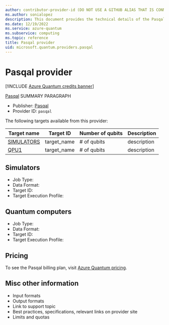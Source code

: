 ```yaml
---
author: contributor-provider-id (DO NOT USE A GITHUB ALIAS THAT IS CONNECTED TO AN MS ACCOUNT IN THE PUBLIC REPO - PRMERGER WILL CLOSE THE PR AUTOMATICALLY)
ms.author: sonialopez
description: This document provides the technical details of the Pasqal provider 
ms.date: 12/19/2022
ms.service: azure-quantum
ms.subservice: computing
ms.topic: reference
title: Pasqal provider    
uid: microsoft.quantum.providers.pasqal     
---
```


# Pasqal provider

[!INCLUDE [Azure Quantum credits banner](includes/azure-quantum-credits.md)]

[Pasqal](https://www.pasqal.com/) SUMMARY PARAGRAPH

- Publisher: [Pasqal](https://www.pasqal.com/)
- Provider ID: `pasqal`

The following targets available from this provider:

|Target name| Target ID|Number of qubits | Description |
|---|---|---|---|
|[SIMULATORS](#simulators) | target_name | # of qubits | description |
|[QPU1](#quantum-computers) | target_name | # of qubits | description |

## Simulators

<!-- SEE EXISTING PROVIDER DOCS FOR EXAMPLES -->

- Job Type:
- Data Format:
- Target ID:
- Target Execution Profile:

## Quantum computers

<!-- SEE EXISTING PROVIDER DOCS FOR EXAMPLES -->

- Job Type:
- Data Format:
- Target ID:
- Target Execution Profile:

## Pricing

To see the Pasqal billing plan, visit [Azure Quantum pricing](xref:microsoft.quantum.providers-pricing#[NEW]).

## Misc other information 

<!-- SEE EXISTING PROVIDER DOCS FOR EXAMPLES -->

- Input formats
- Output formats
- Link to support topic
- Best practices, specifications, relevant links on provider site
- Limits and quotas
